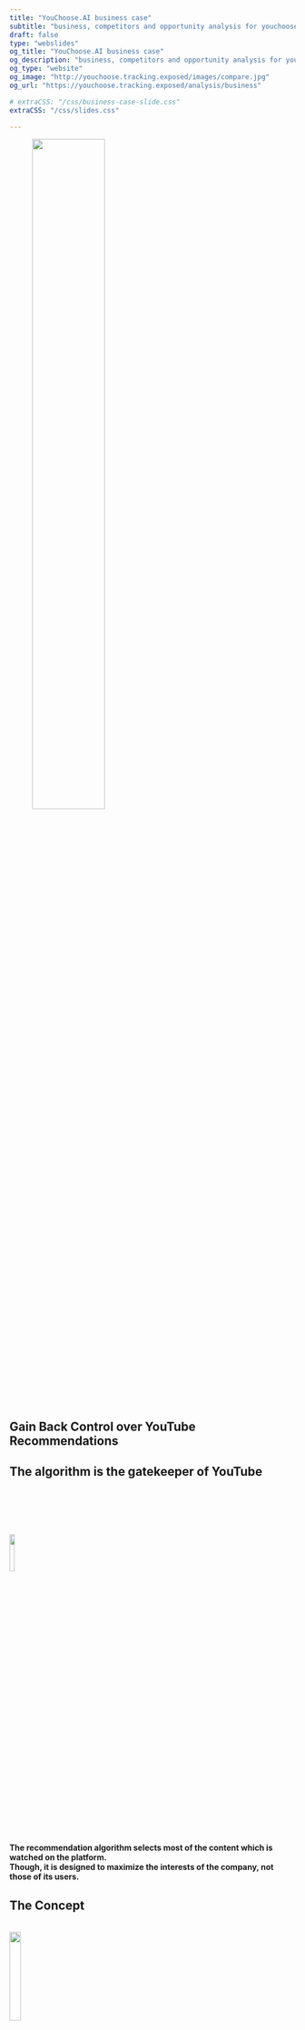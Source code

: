 ```yaml
---
title: "YouChoose.AI business case"
subtitle: "business, competitors and opportunity analysis for youchoose"
draft: false
type: "webslides"
og_title: "YouChoose.AI business case"
og_description: "business, competitors and opportunity analysis for youchoose"
og_type: "website"
og_image: "http://youchoose.tracking.exposed/images/compare.jpg"
og_url: "https://youchoose.tracking.exposed/analysis/business"

# extraCSS: "/css/business-case-slide.css"
extraCSS: "/css/slides.css"

---
```


<section>
 <span class=background style="background-image:url('/images/slides/smoke.jpeg')"></span>
 <div class="wrap aligncenter">
   <figure class="">
    <img class="svg" style="width:55%; padding-bottom: 5rem;"  src="/images/slides/header-logo-youchoose.svg" ></img>
   </figure >
  <h2 class="aligncenter subtitle">Gain Back Control over YouTube Recommendations</h2>
 </div>
</section>

<section >
  <span class="background"></span>
  <div class="wrap">
    <h1 class="bold">
     The algorithm is the gatekeeper of YouTube
    </h1>
    <img style="width:13%; padding-top: 5rem;" class="aligncenter" src="/images/slides/recommender_icon3.svg">
        <h4 class="aligncenter"><br>
          The recommendation algorithm selects most of the content which is watched on the platform.<br>
          Though, it is designed to maximize the <b>interests of the company</b>, not those of its users.</h4>
  </div>
</section>

<section>
 <span class=background style="background-image:url('/images/slides/smoke.jpeg')"></span>
  <div class="wrap aligncenter">
    <h1 class="secondary fadeIn bold">The Concept</h1>
    <br>
  <div class="grid vertical-align">
    <div class="column">
      <img class="zoomIn aligncenter slow" style="width:20%; padding-bottom: 1rem;" src="/images/slides/contentcreators.svg">
      <h2 class="aligncenter secondary bold">Content Creators</h2>
      <h4 class="aligncenter">choose recommendations on their own videos</h4>
    </div>
    <div class="column">
      <img class="zoomIn aligncenter slow" style="width:30%; padding-bottom: 1rem;" src="/images/slides/users.svg">
      <h2 class="aligncenter secondary bold">Users</h2>
      <h4 class="aligncenter">choose among different recommendation models</h4>
    </div>
  </div>
  <br><br>
  <h2 class="grey" style="padding-top: 6rem;"><b>YouChoose gives you back control over recommendations, so they fit <em>your</em> best interest</b></h2>
</div>
</section>

<section>
  <div class="wrap aligncenter">
    <h1 class="secondary bold"><b>
     It only takes a browser extension <br>
    </b></h1>
    <div class="grid vertical-align">
      <div class="column">
        <figure >
          <img style="width:20%; padding-top: 5rem;"  src="/images/slides/firefox.png" ></img>
        </figure>
      </div>
      <div class="column">
        <figure class="">
          <img style="width:50%; padding-top: 5rem;"  src="/images/slides/extension_icon.png" ></img>
        </figure>
      </div>
      <div class="column">
        <figure >
          <img style="width:20%; padding-top: 5rem; padding-right: 0.1rem;"  src="/images/slides/chrome.png" ></img>
        </figure>
      </div>
    </div>
    <h4 style="padding-top: 10rem;">
      Because of its colossal network effect,<br> it is extremely hard to entice users to move from YouTube to another service.<br><br>
      </h4><h2 class="grey"><b>YouChoose is a light habit change</b>, <br>enhancing the user experience directly on YouTube.com
    </h2>
  </div>
</section>

<section>
 <span class=background style="background-image:url('/images/slides/smoke.jpeg')"></span>
 <div class="wrap aligncenter">
 <h4 class="secondary bold">YouChoose overview</h4><br>
  <figure class="">
    <img class="svg" style="width:55%"  src="/images/figma/user-UI-YT.png"></img>
  </figure>
  <br>
  <h4>The familiar YouTube UI remains, and the <b class="secondary"> Deep Cherise</b> YouChoose navbar now provides users with additional recommendation options in the different tabs.</h4>
 </div>
</section>

<section>
 <span class=background style="background-image:url('/images/slides/smoke.jpeg')"></span>
 <div class="wrap aligncenter">
 <h4 class="secondary bold">YouChoose overview</h4><br>
  <figure class="">
    <img class="svg" style="width:55%"  src="/images/figma/user-UI-CC.png"></img>
  </figure>
  <br>
  <h4 class="aligncenter ">The most important is the <b class="secondary">content creator tab</b>, which displays the recommendations provided by the YouTuber themselves.
  Who else could provide more relevant related content?</h4>
 </div>
</section>

<section>
 <span class=background style="background-image:url('/images/slides/smoke.jpeg')"></span>
 <div class="wrap aligncenter">
 <h4 class="secondary bold">YouChoose overview</h4><br>
  <figure class="">
    <img class="svg" style="width:65%; padding-bottom: 5rem;"  src="/images/figma/reco-lab.png"></img>
  </figure>
  <h4 class="aligncenter ">To select and order these recommendations on their own videos, YouTubers can log in the YouChoose Studio.</h4>
 </div>
</section>


<section>
 <span class=background style="background-image:url('/images/slides/smoke.jpeg')"></span>
 <div class="wrap aligncenter">
 <h4 class="secondary bold">YouChoose overview</h4><br>
  <figure class="">
    <img class="svg" style="width:55%; padding-bottom: 5rem;"  src="/images/figma/analytics.png"></img>
  </figure>
  <h4 class="aligncenter ">The studio also gives content creators access to unique analytics on how YouTube's algorithm processes their content,
  which are otherwise inaccessible.</h4>
 </div>
</section>

    <!--

  US don't like the AI

  TODO same here, will rework wording after survey input. We can reformat it also if not adapted.

  Most relevant survey insights here seem:
  - lack of control
  - bad recommendations, clickbait
  - They would enjoy recommendations different that YT videos

-->
<section>
  <div class="wrap aligncenter">
    <h1 class="secondary"><b> Problems solved for Users</b> </h1>
    <br><br>
    <h4 class="aligncenter grey" style="padding-bottom: 6rem;"> Users have their <b>attention monetized</b> by the YouTube algorithm. </h4>
    <ul class="flexblock steps">
      <li> 
        <h4 class="aligncenter">Users are often promoted clickbaity,<br> or attention-catching content tailored to their</h4>
        <img class="svg" style="width:5%; padding-top:2rem; padding-bottom:2rem;"  src="/images/slides/arrow.svg" ></img>
        <h4 class="aligncenter secondary"><b>Users can stay focus, and get the best recommendations <br>relevant to the topic they are exploring</b></b></h4>
      </li>
      <li> 
      <h4 class="aligncenter">Users end-up locked into the YouTube ecosystem,<br> no way to escape</h4>
      <img class="svg" style="width:5%; padding-top:2rem; padding-bottom:2rem;"  src="/images/slides/arrow.svg" ></img>
      <h4 class="aligncenter secondary"><b>YouChoose features content from <br>all around the web, not just youtube.com</b></h4>
      </li>
    </ul>
  </div>
</section>

    <!--
  CC don't like the AI.

  Yep. I don't remember the strongest insight for CC which could be highlighted. Opaque? 'to be at the mercy'?

  TODO The text here is not great, will rework it after we add the survey input

  NOTE: we could add a brief slide which gives a brief overview of the survey (online, #participants...)
  altertively, we put a * next to every mention to the survey, and write in small at the bottom of the slide:
  'from an online survey of 380 participants'

-->
<section>
  <div class="wrap aligncenter">
    <h1 class="secondary"><b> Problems solved for Content Creators</b> </h1>
    <br><br>
    <h4 class="aligncenter grey" style="padding-bottom: 6rem;"> On YouTube, content creators are at the mercy of an <b>opaque AI,</b><br> which creates a growing frustration. </h4>
    <ul class="flexblock steps">
      <li>
        <h4 class="aligncenter">Content Creators have no control or agency<br>over recommendations</h4>
        <img class="svg" style="width:5%; padding-top:2rem; padding-bottom:2rem;"  src="/images/slides/arrow.svg" ></img>
          <h4 class="aligncenter secondary"><b>Unfair promotion</b></h4>
      </li>
      <li>
      <h4 class="aligncenter">Dont understand how it works and have no data about it</h4>
      <img class="svg" style="width:5%; padding-top:2rem; padding-bottom:2rem;"  src="/images/slides/arrow.svg" ></img>
      <h4 class="aligncenter secondary"><b>YouChoose enables Content Creators to analyse <br> what ads and recommendations <br> are shown on their content</b></h4>
      </li>
    </ul>
  </div>
</section>


<section>
  <div class="wrap aligncenter">
    <h1 class="secondary"><b> Problems solved for Regulators</b> </h1>
    <br><br>
    <h4 class="aligncenter grey" style="padding-bottom: 6rem;"> Regulators are demanding more <b>algorithmic transparency and market competition.</b></h4>
    <ul class="flexblock steps">
      <li> 
        <h4 class="aligncenter">The failings of social media algorithms are becoming a mainstream concern,
        but there is no data to scrutinize them, including to inform upcoming legislation</h4>
        <img class="svg" style="width:5%; padding-top:2rem; padding-bottom:2rem;"  src="/images/slides/arrow.svg" ></img>
        <h4 class="aligncenter secondary"><b>YouChoose lets users donate anonymised recommedation records,
        which will provide unparalleled data sets for researchers to audit the algorithm</b></h4>
      </li>
      <li> 
      <h4 class="aligncenter">Current algorithmic monopolies prevent competition,<br> as with native apps before <br> the emergence of app-stores</h4>
      <img class="svg" style="width:5%; padding-top:2rem; padding-bottom:2rem;"  src="/images/slides/arrow.svg" ></img>
      <h4 class="aligncenter secondary"><b>YouChoose is the first algorithmic platform<br> enabling third party to offer <br>alternative recommendation systems</b></h4>
      </li>
    </ul>
  </div>
</section>

</section><section>

 <span class=background style="background-image:url('/images/slides/smoke.jpeg')"></span>
 <div class="wrap aligncenter">
  <h1 class="aligncenter fadeIn bold">TODO: Competition</h1>
    <ul class="flexblock features">
      <li>
        <h3 class="aligncenter fadeIn">Most implement a targeted UX improvement, such as
          <a  href="https://chrome.google.com/webstore/detail/adblock-for-youtube/cmedhionkhpnakcndndgjdbohmhepckk" target=_blank>ad-blockers</a>,
          <a href="https://chrome.google.com/webstore/detail/color-changer-for-youtube/nbgajjpkheaedahobdmhgkomjkpnnhfn" target=_blank>UI modifications</a>,
          <a  href="https://chrome.google.com/webstore/detail/magic-actions-for-youtube/abjcfabbhafbcdfjoecdgepllmpfceif" target=_blank>additional player controlers</a>
        </h3>
      </li>
      <li>
        <h3 class="aligncenter fadeIn">The only other actor with a similar intention of replacing YouTube recommendations is our partner
          <a href="https://tournesol.app/" target=_blank>Tournesol.app</a> </h3>
      </li>
      <li>
        <h3 class="aligncenter fadeIn"><b>Our real competitor is YouTube itself.</b> </br> They added some
          <a href="https://support.google.com/youtube/answer/6342839?hl=en&co=GENIE.Platform%3DAndroid"   target=_blank>customizability features</a> to their algorithm over the past year.</h3>
      </li>
      <li>
        <h3 class="aligncenter fadeIn">Youtube might also attack us, by obfuscating their code to break our extension, removing it from the Google Store or through legal actions. We are accounting for these scenarios in our design and strategy.</br></h3>
      </li>
    </ul>
 </div>


</section><section>

 <span class=background style="background-image:url('/images/slides/smoke.jpeg')"></span>
  <div class="wrap aligncenter">
    <h1 class="secondary fadeIn"><b>Unique Value Propositions</b></h1>
    <div class="grid">
        <div class="column">
            <h2>For users</h2>
            <ul class="flexblock features">
                  <li>
                    <h3 class="aligncenter">Choose from different recommendation models one which is best for your own taste and interest.</h3>
                  </li>
                  <li>
                   <h3 class="">Super light habit change, with a simple browser extension.</h3>
                  </li>
            </ul>
        </div>
        <div class="column">
            <h2>For Content Creators</h2>
            <ul class="flexblock features">
              <li>
               <h3>Your content, your choice. Gain back control on what you promote.</h3>
              </li>
              <li>
               <h3>Gain unique insights about how the YouTube algorithm treats your content.</h3>
              </li>
              <li>
               <h3>A new way to bound and create synergies with other creators, and opportunities for smaller ones.</h3>
              </li>
            </ul>
        </div>
        <div class="column">
            <h2>For Everyone</h2>
            <ul class="flexblock features">
                  <li>
                    <h3>Reclaim algorithmic agency</h3>
                  </li>
                  <li>
                    <h3>Liberate data for the public interest, and hold platforms accountable</h3>
                  </li>
                  <li>
                    <h3>Recommendations pointing all over the web, breaking sealed ecosytems.</h3>
                  </li>
                  <li>
                    <h3>An open-source tool, built by a non-profit which promotes and defend digital rights.</h3>
                  </li>
            </ul>
        </div>
    </div>
  </div>



</section><section>

 <span class=background style="background-image:url('/images/slides/smoke.jpeg')"></span>
  <div class="wrap aligncenter">
    <h1 class="secondary fadeIn"><b>Value Chain Positioning</b></h1>
    <div class="grid">
        <div class="column">
            <h2>YouTube</h2>
            <h3 class="aligncenter fadeIn"><a href="https://www.eff.org/deeplinks/2019/10/adversarial-interoperability"
            target=_blank>Adversarial Interoperability</a>: we plug ourselves onto YouTube, without seeking approval.
            Our technology does not rely on any API or service which YouTube could easily shut down to defeat us.
            <br><br>
            <a href="https://www.cnbc.com/2020/12/18/google-antitrust-cases-in-us-and-europe-overview.html"
            target=_blank>Context of antitrust scrutiny</a>: The current regulatory and public opinion context is highly
            in our favour and should deter YouTube from attacking us, which would also provide us with beneficial visibility.</h3>
        </div>
        <div class="column">
            <h2>Content Creators</h2>
                <h3 class="aligncenter fadeIn"><b>YouTubers are essential to our growth strategy.</b>
                Since they benefit from having their viewers use YouChoose,
                they are encouraged to promote it directly to their audience.
                We bet on this organic growth to spread the tool.</h3>
                <img class=" aligncenter" style="width:20%; padding-bottom: 2rem;" src="/images/slides/handshake.svg">
                <h2>Users</h2>
        </div>
        <div class="column">
            <h2>Society</h2>
                <h3 class="aligncenter fadeIn"><b>We are digital rights advocates.</b>
                As a non-profit, we can receive grants and donations, as well as contributions from volunteers.
                <br><br>
                By collecting unique data insights into YouTube's algorithm, we also provide a service to researchers
                and regulators, from whom we can expect to be supported.
                <br><br>
                Being interoperable to external algorithm, we can also open a new market for third-party developers.
                If we empower their development, they will be allies.
                </h3>
        </div>
    </div>
  </div>


<!--
</section><section>

  We sould add a slide about Tuornesol because we mentioned them earlyer 
  maybe also 1 about the reddit feeds?

  We can also list some other feature we will implement:
  - homepage recommendations
  - shadowban tester
  - links from videos' description
  - default recommendations for all the CC videos
  - ...
-->
</section><section>

 <span class=background style="background-image:url('/images/slides/smoke.jpeg')"></span>
    <div class="wrap aligncenter">
      <h1 class="fadeIn bold">Market Segmentation</h1>
        <br><br>
      <h4 class="fadeIn"> <a href="https://www.oberlo.com/blog/youtube-statistics?utm_source=pocket_mylist" target=_blank>2.3 billions</a>  YouTube users worldwide <h4>
      <ul class="flexblock steps">
        <li>
          <h2 class="aligncenter secondary bold">Digital Rights proponents</h2>
          <h3 class="aligncenter">Users who care about privacy, user agency or algorithmic transparency</h3>
        </li>
         <li>
          <h2 class="aligncenter secondary bold">Heavy Consumers</h2>
          <h3 class="aligncenter">Power YouTube users who dig a lot of content</h3>
        </li>
        <li>
          <h2 class="aligncenter bold">Non-english users</h2>
          <h3 class="aligncenter">Users for whom recommendations are less relevant and less moderated</h3>
        </li>
      </ul>
          <br>
      <h4 class="fadeIn"> <a href="https://www.tubics.com/blog/number-of-youtube-channels/" target=_blank>37 millions</a> YouTube channels<h4>
      <ul class="flexblock steps">
        <li>
          <h2 class="aligncenter bold">Activists</h2>
          <h3 class="aligncenter">Creators who see YouChoose as a political statement aligned with their positions</h3>
        </li>
        <li>
          <h2 class="aligncenter secondary bold">Science and Technology </h2>
          <h3 class="aligncenter">Creators who can talk about the algorithm spontaneously</h3>
        </li>
         <li>
          <h2 class="aligncenter secondary bold">Smaller YouTubers</h2>
          <h3 class="aligncenter">Creators who do not benefit from YouTube's recommendations</h3>
        </li>
      </ul>
    </div>


</section><section>

 <span class=background style="background-image:url('/images/slides/smoke.jpeg')"></span>
  <div class="wrap  aligncenter">
    <h1 class="secondary fadeIn bold">TODO: Development Roadmap</h1>
    <br><br>
    <h4>To identify the best related content, rather than purely relying on AI,</br> <b>YouChoose leverages human expertise:</b> </h4>
    <br></br> <br></br>
    <ul class="flexblock steps">
        <li>
          <h2 class="aligncenter secondary bold">01. Content creators </h2>
            <img class="" style="width:25%;"  src="/images/slides/done.svg" ><img>
          <h3 class="aligncenter">(main feature)</h3>
        </li>
        <li>
          <h2 class="aligncenter secondary bold">02. Third party algorithms</h2>
            <img class="" style="width:25%;"  src="/images/slides/tobedone.svg" ><img>
          <h3 class="aligncenter">(Tournesol.app)</h3>
        </li>
        <li>
          <h2 class="aligncenter secondary bold">03. Community curation </h2>
            <img class="" style="width:25%;"  src="/images/slides/tobedone.svg" ><img>
          <h3 class="aligncenter">(BlockChain)</h3>
        </li>
        <li>
          <h2 class="aligncenter secondary bold">04. Existing online communities </h2>
            <img class="" style="width:25%;"  src="/images/slides/thinking.svg" ><img>
          <h3 class="aligncenter">(Reddit / RSS feeds)</h3>
        </li>
      </ul>
      <h3 class="aligncenter">Homepage, Default Recos, Links from video description, shadow ban tests</h3>
  </div>


</section><section>

 <span class=background style="background-image:url('/images/slides/smoke.jpeg')"></span>
 <div class="wrap aligncenter">
  <figure class="zoomIn ">
    <img class="svg" style="width:80%; padding-bottom: 5rem;"  src="/images/slides/timeline.png"></img>
  </figure>
  <h2 class="aligncenter ">Timeline for next few months</h2>
 </div>


</section><section>

 <span class=background style="background-image:url('/images/slides/smoke.jpeg')"></span>
  <div class="wrap  aligncenter">
    <h1 class="secondary fadeIn"><b>TODO: Future Developments:</b></br> Becoming the first Marketplace for Algorithms</h1>
  <br><br>
    <h4>Platforms currently have a monopoly on the algorithms that run on their systems.</h4>
    <h4>Similar to how app-stores broke the monopoly of native apps on smartphones, YouChoose is an early attempt to become the first algorithmic marketplace for third-party recommender systems.</h4>
 </div>

</section><section>

 <span class=background style="background-image:url('/images/slides/smoke.jpeg')"></span>
  <div class="wrap  aligncenter">
    <h1 class="secondary">Future Developments:
    <h2 class="secondary fadeIn bold">TODO:  Enable community curated recommendations</h3>
  <div class="grid">
    <div class="column">
      <h5>In order to enable every user to suggest recommendations, there needs to be incentive mechanisms to reward quality contributions, and safeguards to prevent spamming.</h5>
    </div>
    <div class="column">
      <img class="svg aligncenter" style="width:25%; "  src="/images/slides/arrowsx.svg" ></img>
      <h5><b>One approach is to use a cryptocurrency.</b></h5>
      <img class="svg aligncenter" style="width:25%; "  src="/images/slides/blockchain.svg" ></img>
    </div>
    <div class="column">
      <h5>Contributions require staking. When the contribution is mostly downvoted, the stake is lost, and redistributed to contributors whose recommendations have been upvoted. </h5>
    </div>
  </div>


</section><section>

<span class=background style="background-image:url('/images/slides/smoke.jpeg')"></span>
    <div class="wrap aligncenter">
        <h2 class="secondary fadeIn bold">Finances and Business Model</h2>
  <div class="grid">
      <div class="column">
      <figure class="zoomIn ">
        <img class="svg" style="width:70%; padding-bottom: 5rem;"  src="/images/slides/budget2.png"></img>
      </figure>
    </div>
    <div class="column">
        <h4>YouChoose is developed and maintained by a <b class="secondary">non-profit sustained by grants and donations.</b></h4>
        <br><br><br>
        <h3>We already secured enough funding to maintain and develop YouChoose for the year ahead.
            After it gets traction, new opportunities should enable us to scale up.</h3><br><br>
      <br><br><br>
    <h4 class="fadeIn">Additionally, a more self-sustained business model could be developed with
        <b class="secondary">sponsored recommendations  →</b></h4>
  </div>
  </div>


</section><section>≤
 <span class=background style="background-image:url('/images/slides/smoke.jpeg')"></span>
  <div class="wrap  aligncenter">
      <h2 class="secondary fadeIn bold">Sponsored Recommendations</h2>
      <br>
  <div class="grid">
    <div class="column">
      <h4><b>Selling Points</b></h4>
      <br>
      <h5><b class="secondary">Funnel traffic from YouTube,<br></b>
          and keep users onto the client's website.<br><br>
          <b class="secondary">Highly qualified audience,<br></b>
          already interested in client's content<br><br>
          <b class="secondary"><em>Native</em> ad format,<br></b>
          alike a standard YouTube recommendation<br></h5>
      <br>
        <h5> <b>→ Increased willingness to pay VS standard ads</b></h5>
    </div>
    <!--
    <div class="column">
      <img style="width:40%; padding-bottom: 1rem;" class="zoomIn aligncenter slow" src="/images/slides/custumer.svg">
    </div>
    -->
    <div class="column">
      <h4><b>Customer Profiles</b></h4>
          <h5><b class="secondary">YouTube Competitors</b> and video platforms</h5>
           <br><em>Netflix, TikTok, Reels, Dailymotion, Vimeo, Imago...</em></h5>
          <img style="width:15%" class="zoomIn aligncenter" src="/images/slides/custumer.svg">
          <h5><b class="secondary">Media Outlets</b> with strong YouTube presence</h5>
           <br><em>Arte.tv, BBC, RedBull TV...</em></h5>
    </div>
  </div>
  </div>

</section><section>

<div>
  <h1 class ="bold">The Founders</h1>
</div>
  <div class="grid">
      <div class="column">
          <h2 class="aligncenter secondary bold">CEO</h2>
          <img style="width:40%; padding-bottom: 1rem;" class="aligncenter" src="/images/marc.jpeg">
          <h5><b>Marc Faddoul</b> is a transdisiplinary AI research.
          He worked on algorithmic design in academia (UC Berkeley), big tech (Facebook AI) and start-up environments (Bloom, Jalgos).
          His research has been featured in various media, including <em>the New York Times</em>, <em>le Monde</em>, and a <em>O'Reilly</em> book.
          Marc holds an engineering degree and MS in data science from Télécom Paris, and a MS in Information Management from UC Berkeley.</h5>
      </div>
      <div class="column">
          <h2 class="aligncenter secondary bold">CTO</h2>
          <img style="width:40%; padding-bottom: 1rem;" class="aligncenter" src="/images/claudio.jpeg">
          <h5><b>Claudio Agosti</b> is a senior technologist and self-taught developer.
          He has 20 years of experience developing free-software, including as a leading contributor to GlobalLeaks.
          He has been a pioneer of privacy activism, and is regularly invited to speak at major internet conferences.
          He is the founder of Tracking.Exposed, a free-software infrastructure to investigate major recommendation systems.</h5>
      </div>
  </div>
</section><section>

<div>
  <h1 class ="bold">The Core Team</h1>
</div>
  <div class="grid">
      <div class="column">
          <h4 class="aligncenter secondary bold">Lead Dev</h4>
          <img style="width:40%; padding-bottom: 1rem;" class="aligncenter" src="/images/andrea.jpg">
          <h5><b>Andrea Ascari</b> is an experienced full-stack developer, leading the extension developement.</h5>
      </div>
      <div class="column">
          <h4 class="aligncenter secondary bold">PM & Dev</h4>
          <img style="width:40%; padding-bottom: 1rem;" class="aligncenter" src="/images/fmdj.jpeg">
          <h5><b>François-Marie de Jouvancel</b> is an experienced developer and product manager. He holds master degrees from Polytechnique and HEC.</h5>
      </div>
      <div class="column">
          <h4 class="aligncenter secondary bold">Designer</h4>
          <img style="width:40%; padding-bottom: 1rem;" class="aligncenter" src="/images/giulia.jpeg">
          <h5><b>Giulia Corona</b> is a communication designer and data analyst. She holds a Master from the university of Milan.</h5>
      </div>
      <div class="column">
          <h4 class="aligncenter secondary bold">User Research</h4>
          <img style="width:40%; padding-bottom: 1rem;" class="aligncenter" src="/images/salvo.jpeg">
          <h5><b>Salvatore Romano</b></b> holds a master degree in social psychology from the university of Padova.</h5>
      </div>
      </div>
  </div><br><br>
  <h4 class="aligncenter"><b class="secondary">Part-time contributors</b></h4><br>
  <h5 class="aligncenter"><b class="secondary">YouTuber Outreach</b><b> - Silvia Semenzin </b> introduces the project to content creators.</h5>
  <h5 class="aligncenter"><b class="secondary">Legal</b><b> - Alessandro Polidoro</b> provides legal advice and drafts the privacy policies.</h5>
</section><section>


<div>
  <h1 class ="bold">Our Advisors</h1>
</div>
  <div class="grid">
      <div class="column">
          <img style="width:40%; padding-bottom: 1rem;" class="aligncenter" src="/images/primavera.jpeg">
          <h5><b>Primavera de Filippi</b> is a technologist and legal scholar, researcher at the CNRS and Harvard Berkman Center. She oversees the governance and peer community.</h5>
      </div>
      <div class="column">
          <img style="width:40%; padding-bottom: 1rem;" class="aligncenter" src="/images/niloufar.jpeg">
          <h5><b>Niloufar Salehi</b>is an Assistant Professor at the School of Information at UC, Berkeley. She carries research in participatory design and human-centered AI.</h5>
      </div>
      <div class="column">
          <img style="width:40%; padding-bottom: 1rem;" class="aligncenter" src="/images/dyne.jpeg">
          <h5><b>Dyne </b>is a non-profit free software foundry with almost 20 years of expertise. Dyne is helping us through Ledger to implement cutting-edge privacy standards.</h5>
      </div>
      <div class="column">
          <img style="width:40%; padding-bottom: 1rem;" class="aligncenter" src="/images/blumorpho.jpeg">
          <h5><b>Bluemorpho</b> combines business, sectorial and technical expertise in deep tech. Bluemorpho advises us through Ledger to refine our market fit</h5>
      </div>
  </div>
    <br><br><br><br>
    <h3 class="aligncenter"><b class="secondary">This project has received funding from the European Union’s Horizon 2020 research and innovation programme within the framework of the LEDGER Project funded under grant agreement No 825268</b><h5>
  <div class="grid">
      <div class="column">
      </div>
      <div class="column">
            <img src="/images/ledger-logo.png"  style="width:40%; padding-bottom: 1rem;" class="aligncenter">
      </div>
      <div class="column">
            <img src="/images/eu-logo.jpeg"  style="width:30%; padding-bottom: 1rem;" class="aligncenter">
      </div>
      <div class="column">
      </div>
  </div>
</div>


<script>
  removeHeaderFooter(1500)

  $(document).ready(function() {
      let visibleFooter = false;
      /* if the mouse goes out, for four second leave the bar */
      $(document).mouseleave(function() {
        $('header').fadeIn(300);
        window.setTimeout(function() {
          $('header').fadeOut(300);
        }, 4000);
      });
      $("#final-slide").on('mousemove', function() {
        visibileFooter = !visibleFooter && restoreHeaderFooter(800);
      });
    }
  );
</script> -->